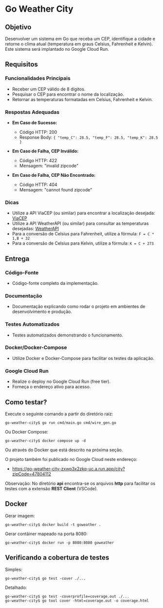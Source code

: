 # Go Weather City

## Objetivo
Desenvolver um sistema em Go que receba um CEP, identifique a cidade e retorne o clima atual (temperatura em graus Celsius, Fahrenheit e Kelvin). Este sistema será implantado no Google Cloud Run.

## Requisitos

### Funcionalidades Principais
- Receber um CEP válido de 8 dígitos.
- Pesquisar o CEP para encontrar o nome da localização.
- Retornar as temperaturas formatadas em Celsius, Fahrenheit e Kelvin.

### Respostas Adequadas
- **Em Caso de Sucesso:**
  - Código HTTP: 200
  - Response Body: `{ "temp_C": 28.5, "temp_F": 28.5, "temp_K": 28.5 }`

- **Em Caso de Falha, CEP Inválido:**
  - Código HTTP: 422
  - Mensagem: "invalid zipcode"

- **Em Caso de Falha, CEP Não Encontrado:**
  - Código HTTP: 404
  - Mensagem: "cannot found zipcode"

### Dicas
- Utilize a API ViaCEP (ou similar) para encontrar a localização desejada: [ViaCEP](https://viacep.com.br/)
- Utilize a API WeatherAPI (ou similar) para consultar as temperaturas desejadas: [WeatherAPI](https://www.weatherapi.com/)
- Para a conversão de Celsius para Fahrenheit, utilize a fórmula: `F = C * 1,8 + 32`
- Para a conversão de Celsius para Kelvin, utilize a fórmula: `K = C + 273`

## Entrega

### Código-Fonte
- Código-fonte completo da implementação.

### Documentação
- Documentação explicando como rodar o projeto em ambientes de desenvolvimento e produção.

### Testes Automatizados
- Testes automatizados demonstrando o funcionamento.

### Docker/Docker-Compose
- Utilize Docker e Docker-Compose para facilitar os testes da aplicação.

### Google Cloud Run
- Realize o deploy no Google Cloud Run (free tier).
- Forneça o endereço ativo para acesso.

## Como testar?

Execute o seguinte comando a partir do diretório raíz:

```shell
go-weather-city$ go run cmd/main.go cmd/wire_gen.go
```
Ou Docker Compose:

```shell
go-weather-city$ docker compose up -d
```

Ou através do Docker que está descrito na próxima seção.

O projeto também foi publicado no Google Cloud neste endereço:

- https://go-weather-city-zxwp3x2zkq-uc.a.run.app/city?zipCode=47804112

Observação: No diretório **api** encontra-se os arquivos **http** para facilitar os testes com a extensão **REST Client**  (VSCode).

## Docker

Gerar imagem:

```shell
go-weather-city$ docker build -t goweather .
```

Gerar contâiner mapeado na porta 8080:

```shell
go-weather-city$ docker run -p 8080:8080 goweather
```

## Verificando a cobertura de testes

Simples:
```shell
go-weather-city$ go test -cover ./...
```

Detalhado:
```shell
go-weather-city$ go test -coverprofile=coverage.out ./...
go-weather-city$ go tool cover -html=coverage.out -o coverage.html
```




